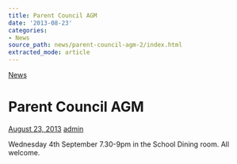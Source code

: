 ```yaml
---
title: Parent Council AGM
date: '2013-08-23'
categories:
- News
source_path: news/parent-council-agm-2/index.html
extracted_mode: article
---
```

[News](/news/)

# Parent Council AGM

[August 23, 2013](/news/parent-council-agm-2/) [admin](author/admin/)

Wednesday 4th September 7.30-9pm in the School Dining room. All welcome.
